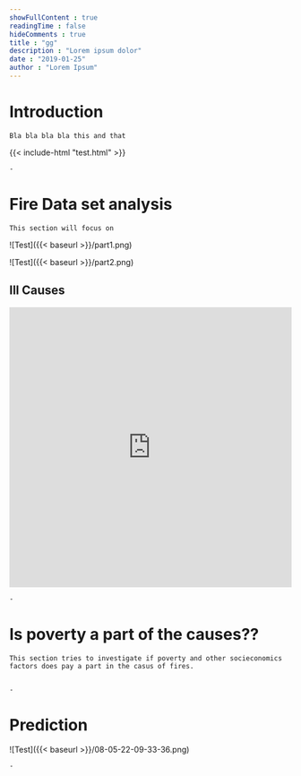 ```yaml
---
showFullContent : true
readingTime : false
hideComments : true
title : "gg"
description : "Lorem ipsum dolor"
date : "2019-01-25" 
author : "Lorem Ipsum"
---
```




# Introduction
    Bla bla bla bla this and that

{{< include-html "test.html" >}}


    -

# Fire Data set analysis
    This section will focus on 

 ![Test]({{< baseurl >}}/part1.png)


 ![Test]({{< baseurl >}}/part2.png)

## Ill Causes

<iframe src="https://rawcdn.githack.com/AlparslanBA/Final_Social_Data/53d94b9e51a622b54b824c5517a5e64ac0046e27/static/html/natueral_map.html"
	sandbox="allow-same-origin allow-scripts"
	width="100%"
	height="500"
	scrolling="no"
	seamless="seamless"
	frameborder="0">
</iframe>

    -

# Is poverty a part of the causes??
    This section tries to investigate if poverty and other socieconomics factors does pay a part in the casus of fires.


    -

# Prediction    


![Test]({{< baseurl >}}/08-05-22-09-33-36.png)

    -

